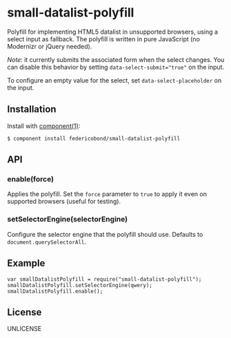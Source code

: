 # small-datalist-polyfill

  Polyfill for implementing HTML5 datalist in unsupported browsers, using a select
  input as fallback. The polyfill is written in pure JavaScript (no Modernizr or
  jQuery needed).

  *Note*: it currently submits the associated form when the select changes.
  You can disable this behavior by setting `data-select-submit="true"` on
  the input.

  To configure an empty value for the select, set `data-select-placeholder` on
  the input.


## Installation

  Install with [component(1)](http://component.io):

    $ component install federicobond/small-datalist-polyfill

## API

### enable(force)

  Applies the polyfill. Set the `force` parameter to `true` to apply it even on
  supported browsers (useful for testing).

### setSelectorEngine(selectorEngine)

  Configure the selector engine that the polyfill should use.
  Defaults to `document.querySelectorAll`.

## Example

    var smallDatalistPolyfill = require("small-datalist-polyfill");
    smallDatalistPolyfill.setSelectorEngine(qwery);
    smallDatalistPolyfill.enable();

## License

  UNLICENSE
